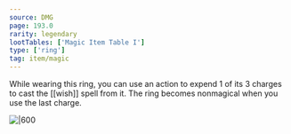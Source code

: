 ```yaml
---
source: DMG
page: 193.0
rarity: legendary
lootTables: ['Magic Item Table I']
type: ['ring']
tag: item/magic
---
```


While wearing this ring, you can use an action to expend 1 of its 3 charges to cast the [[wish]] spell from it. The ring becomes nonmagical when you use the last charge.


![|600](https://5e.tools/img/items/DMG/Ring%20of%20Three%20Wishes.jpg)